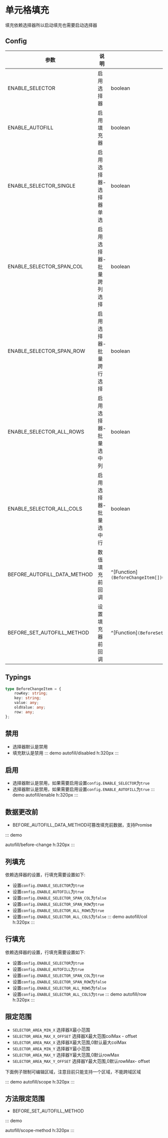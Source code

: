 # 单元格填充

填充依赖选择器所以启动填充也需要启动选择器

## Config

| 参数                     | 说明                    | 类型     | 默认值 |
| ------------------------ | ----------------------- | -------  | ------ |
| ENABLE_SELECTOR          | 启用选择器              | boolean     | false   |
| ENABLE_AUTOFILL          | 启用填充器              | boolean      | false   |
| ENABLE_SELECTOR_SINGLE   | 启用选择器-选择器单选   | boolean      | false  |
| ENABLE_SELECTOR_SPAN_COL | 启用选择器-批量跨列选择 | boolean      | true   |
| ENABLE_SELECTOR_SPAN_ROW | 启用选择器-批量跨行选择 | boolean       | true   |
| ENABLE_SELECTOR_ALL_ROWS | 启用选择器-批量选中列   | boolean    | true   |
| ENABLE_SELECTOR_ALL_COLS | 启用选择器-批量选中行   | boolean      | true   |
| BEFORE_AUTOFILL_DATA_METHOD | 数值填充前回调 | ^[Function]`(BeforeChangeItem[])=>BeforeChangeItem[]\|Promise<BeforeChangeItem[]>` | — | — |
| BEFORE_SET_AUTOFILL_METHOD | 设置填充器前回调 | ^[Function]`(BeforeSetAutofillParams)=>BeforeSetAutofillParams\|viod` | — |

## Typings

``` ts
type BeforeChangeItem = {
    rowKey: string;
    key: string;
    value: any;
    oldValue: any;
    row: any;
};
```

## 禁用

- 选择器默认是禁用
- 填充默认是禁用
::: demo
autofill/disabled
h:320px
:::

## 启用

- 选择器默认是禁用，如果需要启用设置`config.ENABLE_SELECTOR`为`true`
- 选择器默认是禁用，如果需要启用设置`config.ENABLE_AUTOFILL`为`true`
::: demo
autofill/enable
h:320px
:::

## 数据更改前

- BEFORE_AUTOFILL_DATA_METHOD可篡改填充前数据，支持Promise
  
::: demo

autofill/before-change
h:320px
:::


## 列填充
依赖选择器的设置，行填充需要设置如下:
- 设置`config.ENABLE_SELECTOR`为`true`
- 设置`config.ENABLE_AUTOFILL`为`true`
- 设置`config.ENABLE_SELECTOR_SPAN_COL`为`false`
- 设置`config.ENABLE_SELECTOR_SPAN_ROW`为`true`
- 设置`config.ENABLE_SELECTOR_ALL_ROWS`为`true`
- 设置`config.ENABLE_SELECTOR_ALL_COLS`为`false`
::: demo
autofill/col
h:320px
:::

## 行填充

依赖选择器的设置，行填充需要设置如下:
- 设置`config.ENABLE_SELECTOR`为`true`
- 设置`config.ENABLE_AUTOFILL`为`true`
- 设置`config.ENABLE_SELECTOR_SPAN_COL`为`true`
- 设置`config.ENABLE_SELECTOR_SPAN_ROW`为`false`
- 设置`config.ENABLE_SELECTOR_ALL_ROWS`为`false`
- 设置`config.ENABLE_SELECTOR_ALL_COLS`为`true`
::: demo
autofill/row
h:320px
:::

## 限定范围
-   `SELECTOR_AREA_MIN_X` 选择器X最小范围
-   `SELECTOR_AREA_MAX_X_OFFSET` 选择器X最大范围colMax - offset
-   `SELECTOR_AREA_MAX_X` 选择器X最大范围,0默认最大colMax
-   `SELECTOR_AREA_MIN_Y` 选择器Y最小范围
-   `SELECTOR_AREA_MAX_Y` 选择器Y最大范围,0默认rowMax
-   `SELECTOR_AREA_MAX_Y_OFFSET` 选择器Y最大范围,0默认rowMax- offset

下面例子限制可编辑区域，注意目前只能支持一个区域，不能跨域区域

::: demo
autofill/scope
h:320px
:::

## 方法限定范围
- BEFORE_SET_AUTOFILL_METHOD

::: demo

autofill/scope-method
h:320px
:::